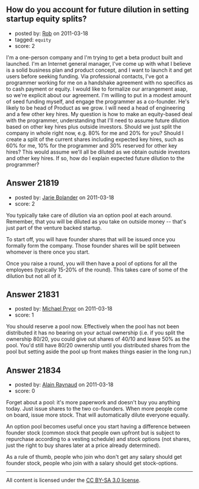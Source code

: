 ## How do you account for future dilution in setting startup equity splits?

- posted by: [Rob](https://stackexchange.com/users/-1/8719-rob) on 2011-03-18
- tagged: `equity`
- score: 2

I'm a one-person company and I'm trying to get a beta product built and launched. I'm an Internet general manager, I've come up with what I believe is a solid business plan and product concept, and I want to launch it and get users before seeking funding. Via professional contacts, I've got a programmer working for me on a handshake agreement with no specifics as to cash payment or equity. I would like to formalize our arrangement asap, so we're explicit about our agreement.
I'm willing to put in a modest amount of seed funding myself, and engage the programmer as a co-founder. He's likely to be head of Product as we grow. I will need a head of engineering and a few other key hires.
My question is how to make an equity-based deal with the programmer, understanding that I'll need to assume future dilution based on other key hires plus outside investors.
Should we just split the company in whole right now, e.g. 80% for me and 20% for you?
Should I create a split of the current shares including expected key hires, such as 60% for me, 10% for the programmer and 30% reserved for other key hires? This would assume we'll all be diluted as we obtain outside investors and other key hires. If so, how do I explain expected future dilution to the programmer?



## Answer 21819

- posted by: [Jarie Bolander](https://stackexchange.com/users/-1/585-jarie-bolander) on 2011-03-18
- score: 2

You typically take care of dilution via an option pool at each around. Remember, that you will be diluted as you take on outside money -- that's just part of the venture backed startup.

To start off, you will have founder shares that will be issued once you formally form the company. Those founder shares will be split between whomever is there once you start.

Once you raise a round, you will then have a pool of options for all the employees (typically 15-20% of the round). This takes care of some of the dilution but not all of it.



## Answer 21831

- posted by: [Michael Pryor](https://stackexchange.com/users/-1/130-michael-pryor) on 2011-03-18
- score: 1

You should reserve a pool now.  Effectively when the pool has not been distributed it has no bearing on your actual ownership (i.e. if you split the ownership 80/20, you could give out shares of 40/10 and leave 50% as the pool.  You'd still have 80/20 ownership until you distributed shares from the pool but setting aside the pool up front makes things easier in the long run.)


## Answer 21834

- posted by: [Alain Raynaud](https://stackexchange.com/users/-1/502-alain-raynaud) on 2011-03-18
- score: 0

Forget about a pool: it's more paperwork and doesn't buy you anything today. Just issue shares to the two co-founders. When more people come on board, issue more stock. That will automatically dilute everyone equally.

An option pool becomes useful once you start having a difference between founder stock (common stock that people own upfront but is subject to repurchase according to a vesting schedule) and stock options (not shares, just the right to buy shares later at a price already determined).

As a rule of thumb, people who join who don't get any salary should get founder stock, people who join with a salary should get stock-options.



---

All content is licensed under the [CC BY-SA 3.0 license](https://creativecommons.org/licenses/by-sa/3.0/).

